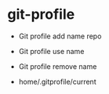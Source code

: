 # git-profile


- Git profile add name repo
- Git profile use name
- Git profile remove name

- home/.gitprofile/current





